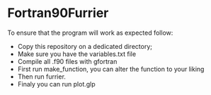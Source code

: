 #  Fortran90Furrier

To ensure that the program will work as expected follow:
* Copy this repository on a dedicated directory;
* Make sure you have the variables.txt file 
* Compile all .f90 files with gfortran
* First run make_function, you can alter the function to your liking 
* Then run furrier.
* Finaly you can run plot.glp
